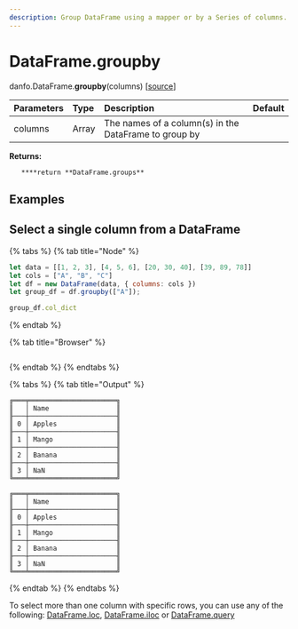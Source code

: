 ```yaml
---
description: Group DataFrame using a mapper or by a Series of columns.
---
```


# DataFrame.groupby

danfo.DataFrame.**groupby**\(columns\) \[[source](https://github.com/opensource9ja/danfojs/blob/3398c2f540c16ac95599a05b6f2db4eff8a258c9/danfojs/src/core/frame.js#L1142)\]

| Parameters | Type | Description | Default |
| :--- | :--- | :--- | :--- |
| columns | Array | The names of a column\(s\) in the DataFrame to group by |  |

**Returns:**

       ****return **DataFrame.groups**

## **Examples**

## **Select a single column from a DataFrame**

{% tabs %}
{% tab title="Node" %}
```javascript
let data = [[1, 2, 3], [4, 5, 6], [20, 30, 40], [39, 89, 78]]
let cols = ["A", "B", "C"]
let df = new DataFrame(data, { columns: cols })
let group_df = df.groupby(["A"]);

group_df.col_dict
```
{% endtab %}

{% tab title="Browser" %}
```

```
{% endtab %}
{% endtabs %}

{% tabs %}
{% tab title="Output" %}
```text
╔═══╤══════════════════════╗
║   │ Name                 ║
╟───┼──────────────────────╢
║ 0 │ Apples               ║
╟───┼──────────────────────╢
║ 1 │ Mango                ║
╟───┼──────────────────────╢
║ 2 │ Banana               ║
╟───┼──────────────────────╢
║ 3 │ NaN                  ║
╚═══╧══════════════════════╝

╔═══╤══════════════════════╗
║   │ Name                 ║
╟───┼──────────────────────╢
║ 0 │ Apples               ║
╟───┼──────────────────────╢
║ 1 │ Mango                ║
╟───┼──────────────────────╢
║ 2 │ Banana               ║
╟───┼──────────────────────╢
║ 3 │ NaN                  ║
╚═══╧══════════════════════╝
```
{% endtab %}
{% endtabs %}

To select more than one column with specific rows, you can use any of the following: [DataFrame.loc](danfo.dataframe.loc.md), [DataFrame.iloc](danfo.dataframe.iloc.md) or [DataFrame.query](danfo.dataframe.query.md)

